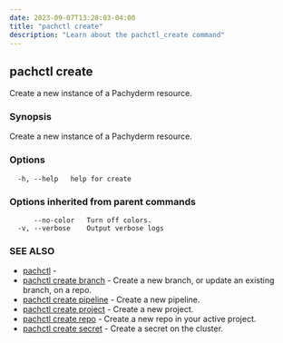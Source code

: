 ```yaml
---
date: 2023-09-07T13:28:03-04:00
title: "pachctl create"
description: "Learn about the pachctl_create command"
---
```


## pachctl create

Create a new instance of a Pachyderm resource.

### Synopsis

Create a new instance of a Pachyderm resource.

### Options

```
  -h, --help   help for create
```

### Options inherited from parent commands

```
      --no-color   Turn off colors.
  -v, --verbose    Output verbose logs
```

### SEE ALSO

* [pachctl](../pachctl)	 - 
* [pachctl create branch](../pachctl_create_branch)	 - Create a new branch, or update an existing branch, on a repo.
* [pachctl create pipeline](../pachctl_create_pipeline)	 - Create a new pipeline.
* [pachctl create project](../pachctl_create_project)	 - Create a new project.
* [pachctl create repo](../pachctl_create_repo)	 - Create a new repo in your active project.
* [pachctl create secret](../pachctl_create_secret)	 - Create a secret on the cluster.

